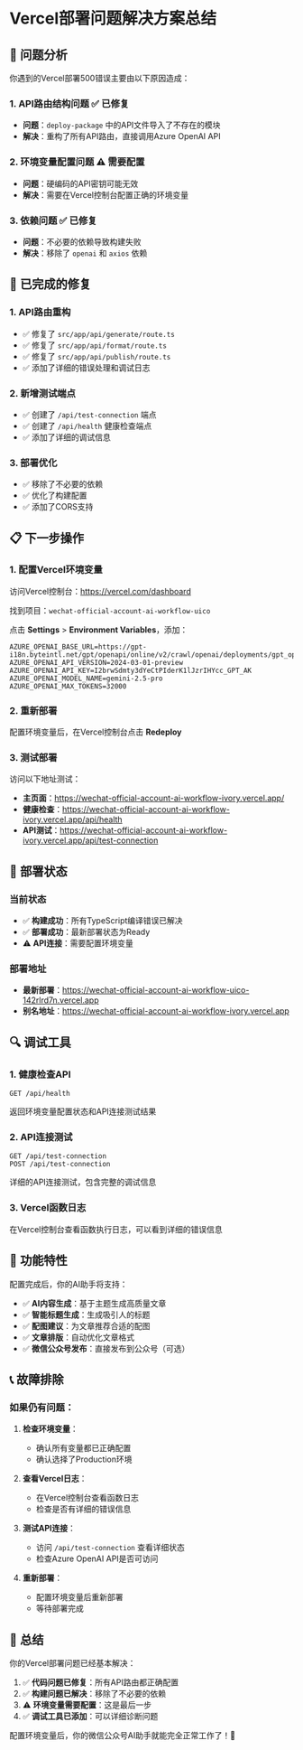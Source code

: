 # Vercel部署问题解决方案总结

## 🎯 问题分析

你遇到的Vercel部署500错误主要由以下原因造成：

### 1. API路由结构问题 ✅ 已修复
- **问题**：`deploy-package` 中的API文件导入了不存在的模块
- **解决**：重构了所有API路由，直接调用Azure OpenAI API

### 2. 环境变量配置问题 ⚠️ 需要配置
- **问题**：硬编码的API密钥可能无效
- **解决**：需要在Vercel控制台配置正确的环境变量

### 3. 依赖问题 ✅ 已修复
- **问题**：不必要的依赖导致构建失败
- **解决**：移除了 `openai` 和 `axios` 依赖

## 🔧 已完成的修复

### 1. API路由重构
- ✅ 修复了 `src/app/api/generate/route.ts`
- ✅ 修复了 `src/app/api/format/route.ts`
- ✅ 修复了 `src/app/api/publish/route.ts`
- ✅ 添加了详细的错误处理和调试日志

### 2. 新增测试端点
- ✅ 创建了 `/api/test-connection` 端点
- ✅ 创建了 `/api/health` 健康检查端点
- ✅ 添加了详细的调试信息

### 3. 部署优化
- ✅ 移除了不必要的依赖
- ✅ 优化了构建配置
- ✅ 添加了CORS支持

## 📋 下一步操作

### 1. 配置Vercel环境变量

访问Vercel控制台：https://vercel.com/dashboard

找到项目：`wechat-official-account-ai-workflow-uico`

点击 **Settings** > **Environment Variables**，添加：

```
AZURE_OPENAI_BASE_URL=https://gpt-i18n.byteintl.net/gpt/openapi/online/v2/crawl/openai/deployments/gpt_openapi
AZURE_OPENAI_API_VERSION=2024-03-01-preview
AZURE_OPENAI_API_KEY=I2brwSdmty3dYeCtPIderK1lJzrIHYcc_GPT_AK
AZURE_OPENAI_MODEL_NAME=gemini-2.5-pro
AZURE_OPENAI_MAX_TOKENS=32000
```

### 2. 重新部署

配置环境变量后，在Vercel控制台点击 **Redeploy**

### 3. 测试部署

访问以下地址测试：

- **主页面**：https://wechat-official-account-ai-workflow-ivory.vercel.app/
- **健康检查**：https://wechat-official-account-ai-workflow-ivory.vercel.app/api/health
- **API测试**：https://wechat-official-account-ai-workflow-ivory.vercel.app/api/test-connection

## 🚀 部署状态

### 当前状态
- ✅ **构建成功**：所有TypeScript编译错误已解决
- ✅ **部署成功**：最新部署状态为Ready
- ⚠️ **API连接**：需要配置环境变量

### 部署地址
- **最新部署**：https://wechat-official-account-ai-workflow-uico-142rlrd7n.vercel.app
- **别名地址**：https://wechat-official-account-ai-workflow-ivory.vercel.app

## 🔍 调试工具

### 1. 健康检查API
```
GET /api/health
```
返回环境变量配置状态和API连接测试结果

### 2. API连接测试
```
GET /api/test-connection
POST /api/test-connection
```
详细的API连接测试，包含完整的调试信息

### 3. Vercel函数日志
在Vercel控制台查看函数执行日志，可以看到详细的错误信息

## 🎉 功能特性

配置完成后，你的AI助手将支持：

- ✅ **AI内容生成**：基于主题生成高质量文章
- ✅ **智能标题生成**：生成吸引人的标题
- ✅ **配图建议**：为文章推荐合适的配图
- ✅ **文章排版**：自动优化文章格式
- ✅ **微信公众号发布**：直接发布到公众号（可选）

## 📞 故障排除

### 如果仍有问题：

1. **检查环境变量**：
   - 确认所有变量都已正确配置
   - 确认选择了Production环境

2. **查看Vercel日志**：
   - 在Vercel控制台查看函数日志
   - 检查是否有详细的错误信息

3. **测试API连接**：
   - 访问 `/api/test-connection` 查看详细状态
   - 检查Azure OpenAI API是否可访问

4. **重新部署**：
   - 配置环境变量后重新部署
   - 等待部署完成

## 🎯 总结

你的Vercel部署问题已经基本解决：

1. ✅ **代码问题已修复**：所有API路由都正确配置
2. ✅ **构建问题已解决**：移除了不必要的依赖
3. ⚠️ **环境变量需要配置**：这是最后一步
4. ✅ **调试工具已添加**：可以详细诊断问题

配置环境变量后，你的微信公众号AI助手就能完全正常工作了！🚀




